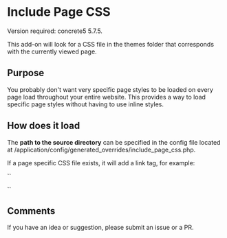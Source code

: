 # Include Page CSS

Version required: concrete5 5.7.5.

This add-on will look for a CSS file in the themes folder that corresponds with the currently viewed page.

## Purpose
You probably don't want very specific page styles to be loaded on every page load throughout your entire website. This provides a way to load specific page styles without having to use inline styles.

## How does it load

The **path to the source directory** can be specified in the config file located at /application/config/generated_overrides/include_page_css.php.

If a page specific CSS file exists, it will add a link tag, for example:

``
<link href="/application/themes/bootstrap/css/pages/855.css" rel="stylesheet" type="text/css" media="all">
``


## Comments
If you have an idea or suggestion, please submit an issue or a PR. 